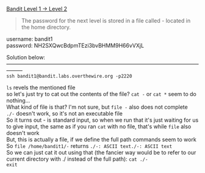 [Bandit Level 1 → Level 2](https://overthewire.org/wargames/bandit/bandit2.html)

> The password for the next level is stored in a file called - located in the home directory.

username: bandit1  
password: NH2SXQwcBdpmTEzi3bvBHMM9H66vVXjL  

Solution below:  
———————————————————————————————————————  
`ssh bandit1@bandit.labs.overthewire.org -p2220`  

`ls` revels the mentioned file  
so let's just try to cat out the contents of the file? `cat -` or `cat *` seem to do nothing...  
What kind of file is that? I'm not sure, but `file -` also does not complete  
`./-` doesn't work, so it's not an executable file   
So it turns out - is standard input, so when we run that it's just waiting for us to give input, the same as if you ran `cat` with no file, that's while `file` also   doesn't work  
But, this is actually a file, if we define the full path commands seem to work  
So `file /home/bandit1/-` returns `./-: ASCII text./-: ASCII text`  
So we can just cat it out using that (the fancier way would be to refer to our current directory with ./ instead of the full path): `cat ./-`  
`exit`  